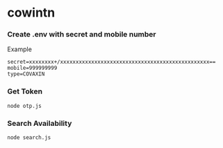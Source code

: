 # cowintn

### Create .env with secret and mobile number

Example
```properties
secret=xxxxxxxx+/xxxxxxxxxxxxxxxxxxxxxxxxxxxxxxxxxxxxxxxxxxxxxxxx==
mobile=999999999
type=COVAXIN
```

### Get Token
```shell
node otp.js
```


### Search Availability
```shell
node search.js
```
 